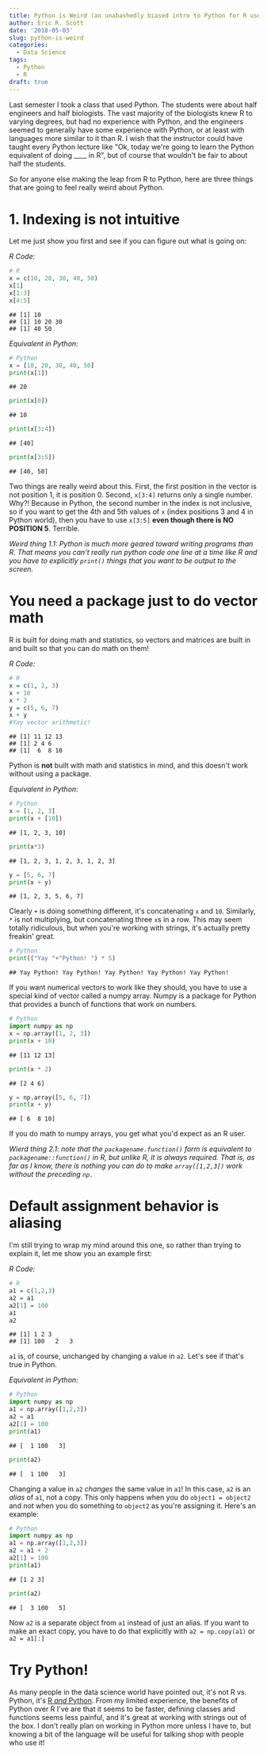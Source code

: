 ```yaml
---
title: Python is Weird (an unabashedly biased intro to Python for R users)
author: Eric R. Scott
date: '2018-05-03'
slug: python-is-weird
categories:
  - Data Science
tags:
  - Python
  - R
draft: true
---
```



Last semester I took a class that used Python. The students were about half engineers and half biologists.  The vast majority of the biologists knew R to varying degrees, but had no experience with Python, and the engineers seemed to generally have some experience with Python, or at least with languages more similar to it than R. I wish that the instructor could have taught every Python lecture like "Ok, today we're going to learn the Python equivalent of doing ____ in R", but of course that wouldn't be fair to about half the students.

So for anyone else making the leap from R to Python, here are three things that are going to feel really weird about Python.

# 1. Indexing is **not** intuitive
Let me just show you first and see if you can figure out what is going on:

*R Code:*

```r
# R
x = c(10, 20, 30, 40, 50)
x[1]
x[1:3]
x[4:5]
```

```
## [1] 10
## [1] 10 20 30
## [1] 40 50
```

*Equivalent in Python:*

```python
# Python
x = [10, 20, 30, 40, 50]
print(x[1])
```

```
## 20
```

```python
print(x[0])
```

```
## 10
```

```python
print(x[3:4])
```

```
## [40]
```

```python
print(x[3:5])
```

```
## [40, 50]
```
Two things are really weird about this.  First, the first position in the vector is not position 1, it is position 0.  Second, `x[3:4]` returns only a single number.  Why?!  Because in Python, the second number in the index is not inclusive, so if you want to get the 4th and 5th values of `x` (index positions 3 and 4 in Python world), then you have to use `x[3:5]` **even though there is NO POSITION 5**.  Terrible.

*Weird thing 1.1: Python is much more geared toward writing programs than R.  That means you can't really run python code one line at a time like R and you have to explicitly `print()` things that you want to be output to the screen.*

# You need a package just to do vector math
R is built for doing math and statistics, so vectors and matrices are built in and built so that you can do math on them!

*R Code:*

```r
# R
x = c(1, 2, 3)
x + 10
x * 2
y = c(5, 6, 7)
x + y
#Yay vector arithmetic!
```

```
## [1] 11 12 13
## [1] 2 4 6
## [1]  6  8 10
```

Python is **not** built with math and statistics in mind, and this doesn't work without using a package.

*Equivalent in Python:*

```python
# Python
x = [1, 2, 3]
print(x + [10]) 
```

```
## [1, 2, 3, 10]
```

```python
print(x*3) 
```

```
## [1, 2, 3, 1, 2, 3, 1, 2, 3]
```

```python
y = [5, 6, 7]
print(x + y) 
```

```
## [1, 2, 3, 5, 6, 7]
```

Clearly `+` is doing something different, it's concatenating `x` and `10`.  Similarly, `*` is not multiplying, but concatenating three `x`s in a row. This may seem totally ridiculous, but when you're working with strings, it's actually pretty freakin' great.


```python
# Python
print(("Yay "+"Python! ") * 5)
```

```
## Yay Python! Yay Python! Yay Python! Yay Python! Yay Python!
```
If you want numerical vectors to work like they should, you have to use a special kind of vector called a numpy array.  Numpy is a package for Python that provides a bunch of functions that work on numbers.

```python
# Python
import numpy as np
x = np.array([1, 2, 3])
print(x + 10)
```

```
## [11 12 13]
```

```python
print(x * 2) 
```

```
## [2 4 6]
```

```python
y = np.array([5, 6, 7])
print(x + y)
```

```
## [ 6  8 10]
```
If you do math to numpy arrays, you get what you'd expect as an R user.

*Wierd thing 2.1: note that the `packagename.function()` form is equivalent to `packagename::function()` in R, but unlike R, it is always required.  That is, as far as I know, there is nothing you can do to make `array([1,2,3])` work without the preceding `np.`*

# Default assignment behavior is aliasing

I'm still trying to wrap my mind around this one, so rather than trying to explain it, let me show you an example first:

*R Code:*

```r
# R
a1 = c(1,2,3)
a2 = a1
a2[1] = 100
a1
a2
```

```
## [1] 1 2 3
## [1] 100   2   3
```
`a1` is, of course, unchanged by changing a value in `a2`.  Let's see if that's true in Python.

*Equivalent in Python:*

```python
# Python
import numpy as np
a1 = np.array([1,2,3])
a2 = a1
a2[1] = 100
print(a1)
```

```
## [  1 100   3]
```

```python
print(a2)
```

```
## [  1 100   3]
```
Changing a value in `a2` *changes* the same value in `a1`! In this case, `a2` is an *alias* of `a1`, not a copy. This only happens when you do `object1 = object2` and not when you do something to `object2` as you're assigning it. Here's an example:


```python
# Python
import numpy as np
a1 = np.array([1,2,3])
a2 = a1 + 2
a2[1] = 100
print(a1)
```

```
## [1 2 3]
```

```python
print(a2)
```

```
## [  3 100   5]
```
Now `a2` is a separate object from `a1` instead of just an alias. If you want to make an exact copy, you have to do that explicitly with `a2 = np.copy(a1)` or `a2 = a1[:]`

# Try Python!
As many people in the data science world have pointed out, it's not R vs. Python, it's [R *and* Python](https://www.datasciencecentral.com/profiles/blogs/r-vs-python-r-and-python-and-something-else). From my limited experience, the benefits of Python over R I've are that it seems to be faster, defining classes and functions seems less painful, and it's great at working with strings out of the box. I don't really plan on working in Python more unless I have to, but knowing a bit of the language will be useful for talking shop with people who use it!
